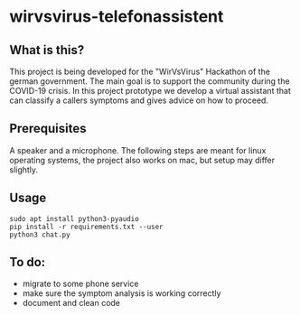 # wirvsvirus-telefonassistent

## What is this?
This project is being developed for the "WirVsVirus" Hackathon of the german government. The main goal is to support the community during the COVID-19 crisis. In this project prototype we develop a virtual assistant that can classify a callers symptoms and gives advice on how to proceed. 

## Prerequisites
A speaker and a microphone. The following steps are meant for linux operating systems, the project also works on mac, but setup may differ slightly.

## Usage
    sudo apt install python3-pyaudio
    pip install -r requirements.txt --user
    python3 chat.py

## To do:
- migrate to some phone service
- make sure the symptom analysis is working correctly
- document and clean code


